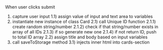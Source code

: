 When user clicks submit
  1) capture user input
    1.1) assign value of input and text area to variables
  2) instantiate new instance of class Card
    2.1) call Unique ID function
      2.1.1) create random string/number
      2.1.2) check if that string/number exists in array of all IDs
      2.1.3) if so generate new one
      2.1.4) if not return ID, push to total ID array
    2.2) assign title and body based on input variables
  3) call saveToStorage method
    3.1) injects inner html into cards-section
